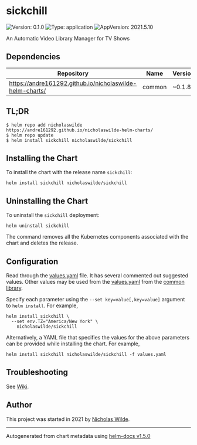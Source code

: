 # sickchill

![Version: 0.1.0](https://img.shields.io/badge/Version-0.1.0-informational?style=flat-square) ![Type: application](https://img.shields.io/badge/Type-application-informational?style=flat-square) ![AppVersion: 2021.5.10](https://img.shields.io/badge/AppVersion-2021.5.10-informational?style=flat-square)

An Automatic Video Library Manager for TV Shows

## Dependencies

| Repository | Name | Version |
|------------|------|---------|
| https://andre161292.github.io/nicholaswilde-helm-charts/ | common | ~0.1.8 |

## TL;DR
```console
$ helm repo add nicholaswilde https://andre161292.github.io/nicholaswilde-helm-charts/
$ helm repo update
$ helm install sickchill nicholaswilde/sickchill
```

## Installing the Chart
To install the chart with the release name `sickchill`:
```console
helm install sickchill nicholaswilde/sickchill
```

## Uninstalling the Chart
To uninstall the `sickchill` deployment:
```console
helm uninstall sickchill
```
The command removes all the Kubernetes components associated with the chart and deletes the release.

## Configuration

Read through the [values.yaml](./values.yaml) file. It has several commented out suggested values.
Other values may be used from the [values.yaml](../common/values.yaml) from the [common library](../common).

Specify each parameter using the `--set key=value[,key=value]` argument to `helm install`. For example,
```console
helm install sickchill \
  --set env.TZ="America/New York" \
    nicholaswilde/sickchill
```

Alternatively, a YAML file that specifies the values for the above parameters can be provided while installing the chart.
For example,
```console
helm install sickchill nicholaswilde/sickchill -f values.yaml
```

## Troubleshooting
See [Wiki](https://github.com/nicholaswilde/helm-charts/wiki/Troubleshooting).

## Author
This project was started in 2021 by [Nicholas Wilde](https://github.com/nicholaswilde).

----------------------------------------------
Autogenerated from chart metadata using [helm-docs v1.5.0](https://github.com/norwoodj/helm-docs/releases/v1.5.0)
